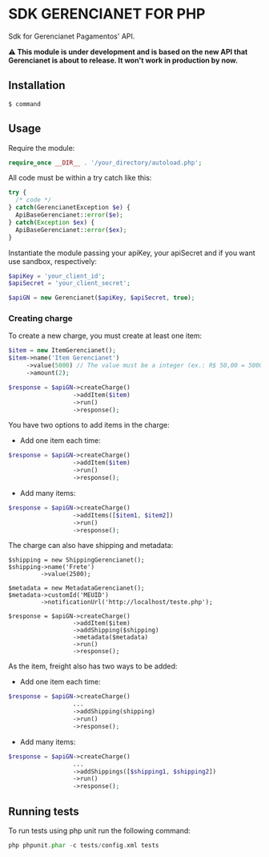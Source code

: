 # SDK GERENCIANET FOR PHP #
Sdk for Gerencianet Pagamentos' API.

**:warning: This module is under development and is based on the new API that Gerencianet is about to release. It won't work in production by now.**

## Installation ##
```
$ command
```

## Usage ##
Require the module:

```php
require_once __DIR__ . '/your_directory/autoload.php';
```

All code must be within a try catch like this:

```php
try {
  /* code */
} catch(GerencianetException $e) {
  ApiBaseGerencianet::error($e);
} catch(Exception $ex) {
  ApiBaseGerencianet::error($ex);
}
```

Instantiate the module passing your apiKey, your apiSecret and if you want use sandbox, respectively:

```php
$apiKey = 'your_client_id';
$apiSecret = 'your_client_secret';

$apiGN = new Gerencianet($apiKey, $apiSecret, true);
```

### Creating charge ###

To create a new charge, you must create at least one item:

```php
$item = new ItemGerencianet();
$item->name('Item Gerencianet')
     ->value(5000) // The value must be a integer (ex.: R$ 50,00 = 5000)
     ->amount(2);

$response = $apiGN->createCharge()
                  ->addItem($item)
                  ->run()
                  ->response();
```

You have two options to add items in the charge:

* Add one item each time:

```php
$response = $apiGN->createCharge()
                  ->addItem($item)
                  ->run()
                  ->response();
```

* Add many items:

```php
$response = $apiGN->createCharge()
                  ->addItems([$item1, $item2])
                  ->run()
                  ->response();
```

The charge can also have shipping and metadata:

```
$shipping = new ShippingGerencianet();
$shipping->name('Frete')
         ->value(2500);

$metadata = new MetadataGerencianet();
$metadata->customId('MEUID')
         ->notificationUrl('http://localhost/teste.php');

$response = $apiGN->createCharge()
                  ->addItem($item)
                  ->addShipping($shipping)
                  ->metadata($metadata)
                  ->run()
                  ->response();
```

As the item, freight also has two ways to be added:

* Add one item each time:

```php
$response = $apiGN->createCharge()
                  ...
                  ->addShipping(shipping)
                  ->run()
                  ->response();
```

* Add many items:

```php
$response = $apiGN->createCharge()
                  ...
                  ->addShippings([$shipping1, $shipping2])
                  ->run()
                  ->response();
```

## Running tests ##
To run tests using php unit run the following command:

```php
php phpunit.phar -c tests/config.xml tests
```
